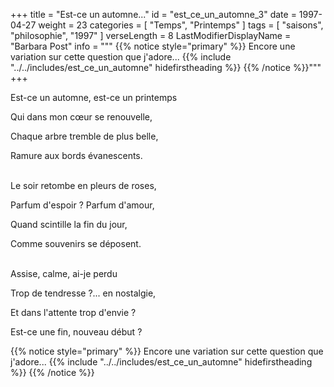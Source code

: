 +++
title = "Est-ce un automne..."
id = "est_ce_un_automne_3"
date = 1997-04-27
weight = 23
categories = [ "Temps", "Printemps" ]
tags = [ "saisons", "philosophie", "1997" ]
verseLength = 8
LastModifierDisplayName = "Barbara Post"
info = """
{{% notice style="primary" %}}
Encore une variation sur cette question que j'adore...
{{% include "../../includes/est_ce_un_automne" hidefirstheading %}}
{{% /notice %}}"""
+++

Est-ce un automne, est-ce un printemps

Qui dans mon cœur se renouvelle,

Chaque arbre tremble de plus belle,

Ramure aux bords évanescents.

 \
Le soir retombe en pleurs de roses,

Parfum d'espoir ? Parfum d'amour,

Quand scintille la fin du jour,

Comme souvenirs se déposent.

 \
Assise, calme, ai-je perdu

Trop de tendresse ?... en nostalgie,

Et dans l'attente trop d'envie ?

Est-ce une fin, nouveau début ?

{{% notice style="primary" %}}
Encore une variation sur cette question que j'adore...
{{% include "../../includes/est_ce_un_automne" hidefirstheading %}}
{{% /notice %}}